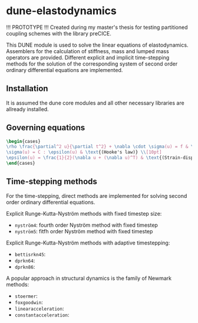 # dune-elastodynamics
!!! PROTOTYPE !!!
Created during my master's thesis for testing partitioned coupling schemes with
the library preCICE.

This DUNE module is used to solve the linear equations of elastodynamics.
Assemblers for the calculation of stiffness, mass and lumped mass operators are provided.
Different explicit and implicit time-stepping methods for the solution of the corresponding
system of second order ordinary differential equations are implemented. 

## Installation

It is assumed the dune core modules and all other necessary libraries are allready installed.

## Governing equations

```latex
\begin{cases}
\rho \frac{\partial^2 u}{\partial t^2} + \nabla \cdot \sigma(u) = f & \text{(Newton's second law)} \\[10pt]
\sigma(u) = C : \epsilon(u) & \text{(Hooke's law)} \\[10pt]
\epsilon(u) = \frac{1}{2}(\nabla u + (\nabla u)^T) & \text{(Strain-displacement relation)} \\[10pt]
\end{cases} 
```

## Time-stepping methods

For the time-stepping, direct methods are implemented for solving second order
ordinary differential equations.

Explicit Runge-Kutta-Nyström methods with fixed timestep size:

- `nyström4`: fourth order Nyström method with fixed timestep
- `nyström5`: fitfh order Nyström method with fixed timestep

Explicit Runge-Kutta-Nyström methods with adaptive timestepping:

- `bettisrkn45`:
- `dprkn64`:
- `dprkn86`:

A popular approach in structural dynamics is the family of Newmark methods:

- `stoermer`:
- `foxgoodwin`:
- `linearacceleration`:
- `constantacceleration`:

